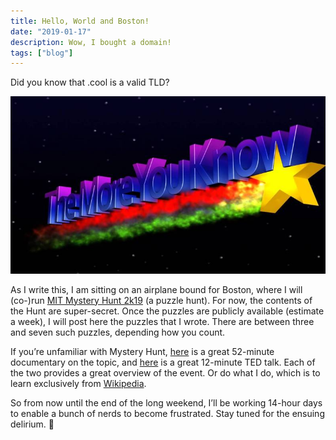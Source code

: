 ```yaml
---
title: Hello, World and Boston!
date: "2019-01-17"
description: Wow, I bought a domain!
tags: ["blog"]
---
```

Did you know that .cool is a valid TLD?

![The more you know!](./the-more-you-know.jpg)

As I write this, I am sitting on an airplane bound for Boston, where I will (co-)run [MIT Mystery Hunt 2k19](http://www.mit.edu/~puzzle/nexthunt.html) (a puzzle hunt). For now, the contents of the Hunt are super-secret. Once the puzzles are publicly available (estimate a week), I will post here the puzzles that I wrote. There are between three and seven such puzzles, depending how you count.

If you’re unfamiliar with Mystery Hunt, [here](https://www.youtube.com/watch?v=J8dqmk4YCQk) is a great 52-minute documentary on the topic, and [here](https://www.youtube.com/watch?v=v4ly_-IIFCQ) is a great 12-minute TED talk. Each of the two provides a great overview of the event. Or do what I do, which is to learn exclusively from [Wikipedia](https://en.wikipedia.org/wiki/MIT_Mystery_Hunt).

So from now until the end of the long weekend, I’ll be working 14-hour days to enable a bunch of nerds to become frustrated. Stay tuned for the ensuing delirium. 🌠
